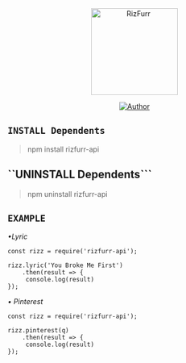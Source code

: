 <div align="center">
<img src="https://uploader.caliph.my.id/file/35OEkjf6QT.jpg" alt="RizFurr" width="172" />

</div>


<p align="center">
  <a href="https://github.com/RizFurrs"><img title="Author" src="https://img.shields.io/badge/Author-RizFurr-blue.svg?style=for-the-badge&logo=github" /></a>
</p>

## ```INSTALL Dependents```
> npm install rizfurr-api

## ``UNINSTALL Dependents```
> npm uninstall rizfurr-api

## ```EXAMPLE```
*•Lyric*
```
const rizz = require('rizfurr-api');

rizz.lyric('You Broke Me First')
    .then(result => {
     console.log(result)
});
```
*• Pinterest*
```
const rizz = require('rizfurr-api');

rizz.pinterest(q)
    .then(result => {
     console.log(result)
});
```
